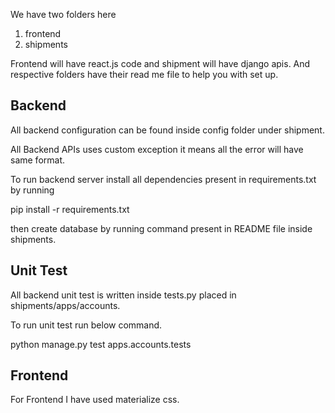 We have two folders here 
1. frontend
2. shipments

Frontend will have react.js code and shipment will have django apis. And respective folders have their read me file to help you with set up.

## Backend

All backend configuration can be found inside config folder under shipment.

All Backend APIs uses custom exception it means all the error will have same format.

To run backend server install all dependencies present in requirements.txt by running

pip install -r requirements.txt

then create database by running command present in README file inside shipments.

## Unit Test

All backend unit test is written inside tests.py placed in shipments/apps/accounts.

To run unit test run below command.

python manage.py test apps.accounts.tests

## Frontend

For Frontend I have used materialize css. 